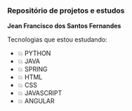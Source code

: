 ### Repositório de projetos e estudos


**Jean Francisco dos Santos Fernandes**

Tecnologias que estou estudando:

- 💥 PYTHON
- 💥 JAVA
- 💥 SPRING
- 💥 HTML
- 💥 CSS
- 💥 JAVASCRIPT
- 💥 ANGULAR

